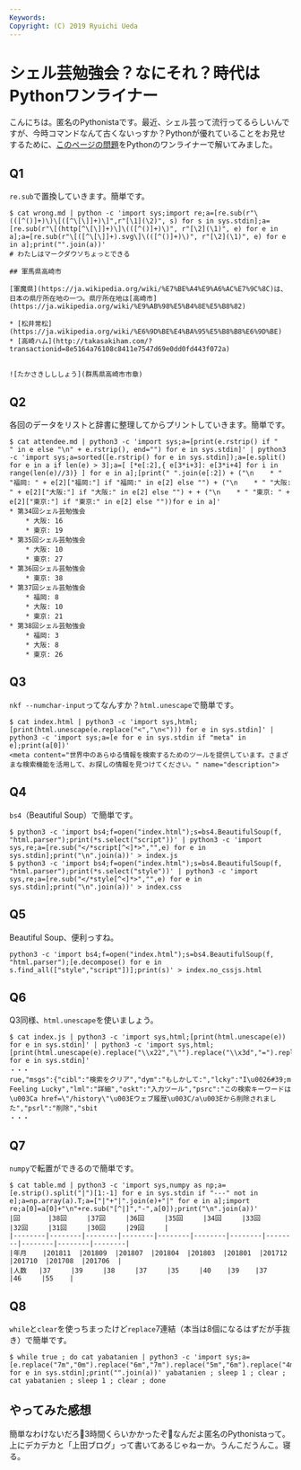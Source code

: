```yaml
---
Keywords: 
Copyright: (C) 2019 Ryuichi Ueda
---
```


# シェル芸勉強会？なにそれ？時代はPythonワンライナー

こんにちは。匿名のPythonistaです。最近、シェル芸って流行ってるらしいんですが、今時コマンドなんて古くないっすか？Pythonが優れていることをお見せするために、[このページの問題](https://b.ueda.tech/?post=20181222_shellgei_39)をPythonのワンライナーで解いてみました。


## Q1

`re.sub`で置換していきます。簡単です。

```
$ cat wrong.md | python -c 'import sys;import re;a=[re.sub(r"\(([^()]+)\)\[([^\[\]]+)\]",r"[\1](\2)", s) for s in sys.stdin];a=[re.sub(r"\[(http[^\[\]]+)\]\(([^()]+)\)", r"[\2](\1)", e) for e in a];a=[re.sub(r"\[([^\[\]]+).svg\]\(([^()]+)\)", r"[\2](\1)", e) for e in a];print("".join(a))'
# わたしはマークダウソちょっとできる

## 軍馬県高崎市

[軍魔県](https://ja.wikipedia.org/wiki/%E7%BE%A4%E9%A6%AC%E7%9C%8C)は、日本の県庁所在地の一つ。県庁所在地は[高崎市](https://ja.wikipedia.org/wiki/%E9%AB%98%E5%B4%8E%E5%B8%82)

* [松井常松](https://ja.wikipedia.org/wiki/%E6%9D%BE%E4%BA%95%E5%B8%B8%E6%9D%BE)
* [高崎ハム](http://takasakiham.com/?transactionid=8e5164a76108c8411e7547d69e0dd0fd443f072a)


![たかさきしししょう](群馬県高崎市市章)
```

## Q2

各回のデータをリストと辞書に整理してからプリントしていきます。簡単です。

```
$ cat attendee.md | python3 -c 'import sys;a=[print(e.rstrip() if "    " in e else "\n" + e.rstrip(), end="") for e in sys.stdin]' | python3 -c 'import sys;a=sorted([e.rstrip() for e in sys.stdin]);a=[e.split() for e in a if len(e) > 3];a=[ [*e[:2],{ e[3*i+3]: e[3*i+4] for i in range(len(e)//3)} ] for e in a];[print(" ".join(e[:2]) + ("\n    * " "福岡: " + e[2]["福岡:"] if "福岡:" in e[2] else "") + ("\n    * " "大阪: " + e[2]["大阪:"] if "大阪:" in e[2] else "") + + ("\n    * " "東京: " + e[2]["東京:"] if "東京:" in e[2] else ""))for e in a]'
* 第34回シェル芸勉強会
    * 大阪: 16
    * 東京: 19
* 第35回シェル芸勉強会
    * 大阪: 10
    * 東京: 27
* 第36回シェル芸勉強会
    * 東京: 38
* 第37回シェル芸勉強会
    * 福岡: 8
    * 大阪: 10
    * 東京: 21
* 第38回シェル芸勉強会
    * 福岡: 3
    * 大阪: 8
    * 東京: 26
```

## Q3

`nkf --numchar-input`ってなんすか？`html.unescape`で簡単です。

```
$ cat index.html | python3 -c 'import sys,html;[print(html.unescape(e.replace("<","\n<"))) for e in sys.stdin]' | python3 -c 'import sys;a=[e for e in sys.stdin if "meta" in e];print(a[0])'
<meta content="世界中のあらゆる情報を検索するためのツールを提供しています。さまざまな検索機能を活用して、お探しの情報を見つけてください。" name="description">
```


## Q4

`bs4`（Beautiful Soup）で簡単です。

```
$ python3 -c 'import bs4;f=open("index.html");s=bs4.BeautifulSoup(f, "html.parser");print(*s.select("script"))' | python3 -c 'import sys,re;a=[re.sub("</*script[^<]*>","",e) for e in sys.stdin];print("\n".join(a))' > index.js
$ python3 -c 'import bs4;f=open("index.html");s=bs4.BeautifulSoup(f, "html.parser");print(*s.select("style"))' | python3 -c 'import sys,re;a=[re.sub("</*style[^<]*>","",e) for e in sys.stdin];print("\n".join(a))' > index.css
```


## Q5

Beautiful Soup、便利っすね。

```
python3 -c 'import bs4;f=open("index.html");s=bs4.BeautifulSoup(f, "html.parser");[e.decompose() for e in s.find_all(["style","script"])];print(s)' > index.no_cssjs.html
```


## Q6

Q3同様、`html.unescape`を使いましょう。

```
$ cat index.js | python3 -c 'import sys,html;[print(html.unescape(e)) for e in sys.stdin]' | python3 -c 'import sys,html;[print(html.unescape(e).replace("\\x22","\"").replace("\\x3d","=").replace("\\\\","\\")) for e in sys.stdin]'
・・・
rue,"msgs":{"cibl":"検索をクリア","dym":"もしかして:","lcky":"I\u0026#39;m Feeling Lucky","lml":"詳細","oskt":"入力ツール","psrc":"この検索キーワードは\u003Ca href=\"/history\"\u003Eウェブ履歴\u003C/a\u003Eから削除されました","psrl":"削除","sbit
・・・
```


## Q7

`numpy`で転置ができるので簡単です。

```
$ cat table.md | python3 -c 'import sys,numpy as np;a=[e.strip().split("|")[1:-1] for e in sys.stdin if "---" not in e];a=np.array(a).T;a=["|"+"|".join(e)+"|" for e in a];import re;a[0]=a[0]+"\n"+re.sub("[^|]","-",a[0]);print("\n".join(a))'
|回       |38回     |37回     |36回     |35回     |34回     |33回     |32回     |31回     |30回     |29回     |
|--------|--------|--------|--------|--------|--------|--------|--------|--------|--------|--------|
|年月    |201811  |201809  |201807  |201804  |201803  |201801  |201712  |201710  |201708  |201706  |
|人数   |37     |39     |38     |37     |35     |40    |39    |37     |46     |55    |
```

## Q8

`while`と`clear`を使っちまったけど`replace`7連結（本当は8個になるはずだが手抜き）で簡単です。

```
$ while true ; do cat yabatanien | python3 -c 'import sys;a=[e.replace("7m","0m").replace("6m","7m").replace("5m","6m").replace("4m","5m").replace("3m","4m").replace("2m","3m").replace("1m","2m") for e in sys.stdin];print("".join(a))' yabatanien ; sleep 1 ; clear ; cat yabatanien ; sleep 1 ; clear ; done
```


## やってみた感想


簡単なわけないだろ💢3時間くらいかかったぞ💢なんだよ匿名のPythonistaって。上にデカデカと「上田ブログ」って書いてあるじゃねーか。うんこだうんこ。寝る。
